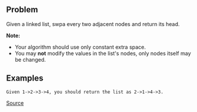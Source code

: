 ## Problem
Given a linked list, swpa every two adjacent nodes and return its head.

**Note:**
* Your algorithm should use only constant extra space.
* You may **not** modify the values in the list's nodes, only nodes itself may be changed.

## Examples
```
Given 1->2->3->4, you should return the list as 2->1->4->3.
```

[Source](https://leetcode.com/problems/swap-nodes-in-pairs/description/)
